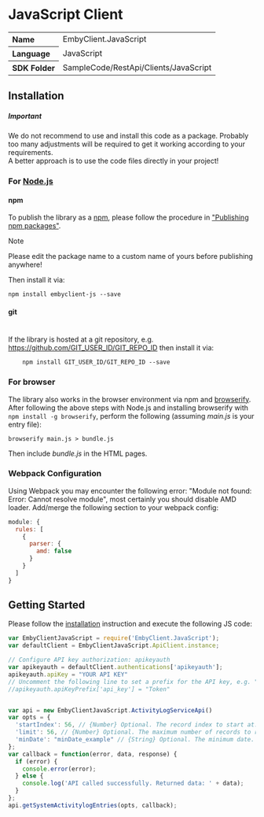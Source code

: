 # JavaScript Client

<table><tr />
    <tr>
        <th valign="top" align="left">Name</th>
        <td>EmbyClient.JavaScript</td>
    </tr>
    <tr>
        <th valign="top" align="left">Language</th>
        <td>JavaScript</td>
    </tr>
    <tr>
        <th valign="top" align="left">SDK Folder</th>
        <td>SampleCode/RestApi/Clients/JavaScript</td>
    </tr>
</table>

## Installation

##### Important
We do not recommend to use and install this code as a package. Probably too many adjustments will be required to get it working according to your requirements.  
 A better approach is to use the code files directly in your project!

### For [Node.js](https://nodejs.org/)

#### npm

To publish the library as a [npm](https://www.npmjs.com/),
please follow the procedure in ["Publishing npm packages"](https://docs.npmjs.com/getting-started/publishing-npm-packages).

> [!NOTE]
> Please edit the package name to a custom name of yours before publishing anywhere!


Then install it via:

```shell
npm install embyclient-js --save
```

#### git
#
If the library is hosted at a git repository, e.g.
https://github.com/GIT_USER_ID/GIT_REPO_ID
then install it via:

```shell
    npm install GIT_USER_ID/GIT_REPO_ID --save
```

### For browser

The library also works in the browser environment via npm and [browserify](http://browserify.org/). After following
the above steps with Node.js and installing browserify with `npm install -g browserify`,
perform the following (assuming *main.js* is your entry file):

```shell
browserify main.js > bundle.js
```

Then include *bundle.js* in the HTML pages.

### Webpack Configuration

Using Webpack you may encounter the following error: "Module not found: Error:
Cannot resolve module", most certainly you should disable AMD loader. Add/merge
the following section to your webpack config:

```javascript
module: {
  rules: [
    {
      parser: {
        amd: false
      }
    }
  ]
}
```

## Getting Started

Please follow the [installation](#installation) instruction and execute the following JS code:

```javascript
var EmbyClientJavaScript = require('EmbyClient.JavaScript');
var defaultClient = EmbyClientJavaScript.ApiClient.instance;

// Configure API key authorization: apikeyauth
var apikeyauth = defaultClient.authentications['apikeyauth'];
apikeyauth.apiKey = "YOUR API KEY"
// Uncomment the following line to set a prefix for the API key, e.g. "Token" (defaults to null)
//apikeyauth.apiKeyPrefix['api_key'] = "Token"


var api = new EmbyClientJavaScript.ActivityLogServiceApi()
var opts = { 
  'startIndex': 56, // {Number} Optional. The record index to start at. All items with a lower index will be dropped from the results.
  'limit': 56, // {Number} Optional. The maximum number of records to return
  'minDate': "minDate_example" // {String} Optional. The minimum date. Format = ISO
};
var callback = function(error, data, response) {
  if (error) {
    console.error(error);
  } else {
    console.log('API called successfully. Returned data: ' + data);
  }
};
api.getSystemActivitylogEntries(opts, callback);
```


